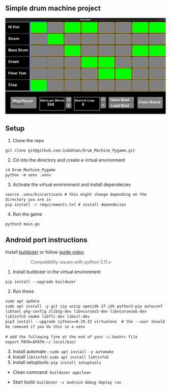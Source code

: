 ## Simple drum machine project

![drum machine](/img/drum_machine.png)


Setup
-

1. Clone the repo

```
git clone git@github.com:JudahSan/Drum_Machine_Pygame.git
```

2. Cd into the directory and create a virtual environment

```
cd Drum_Machine_Pygame
python -m venv .venv
```

3. Activate the virtual environment and install dependecies

```
source .venv/bin/activate # this might change depending on the directory you are in
pip install -r requirements.txt # install dependecies
```

4. Run the game

```
python3 main.go
```

Android port instructions
-

Install [buildozer](https://buildozer.readthedocs.io/en/latest/installation.html#targeting-android) or follow [guide video](https://www.youtube.com/watch?v=L6XOqakZOeA)

>> Compatibility issues with python 3.11.x

1. Install buildozer in the virtual environment

```
pip install --upgrade buildozer
```

2. Run these

```
sudo apt update
sudo apt install -y git zip unzip openjdk-17-jdk python3-pip autoconf libtool pkg-config zlib1g-dev libncurses5-dev libncursesw5-dev libtinfo5 cmake libffi-dev libssl-dev
pip3 install --upgrade Cython==0.29.33 virtualenv  # the --user should be removed if you do this in a venv

# add the following line at the end of your ~/.bashrc file
export PATH=$PATH:~/.local/bin/
```

3. Install automate : `sudo apt install -y automake`
4. Install `libtinfo5`: `sudo apt install libtinfo5`
5. Install setuptools: `pip install setuptools`


- Clean command: `buildozer appclean`

- Start build: `buildozer -v android debug deploy run`